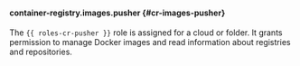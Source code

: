 #### container-registry.images.pusher {#cr-images-pusher}

The `{{ roles-cr-pusher }}` role is assigned for a cloud or folder.
It grants permission to manage Docker images and read information about registries and repositories.